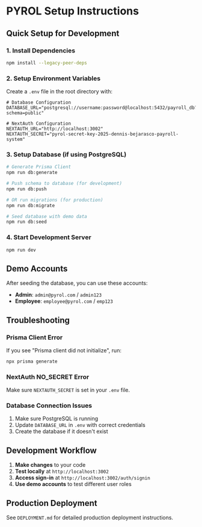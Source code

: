 # PYROL Setup Instructions

## Quick Setup for Development

### 1. Install Dependencies
```bash
npm install --legacy-peer-deps
```

### 2. Setup Environment Variables
Create a `.env` file in the root directory with:
```env
# Database Configuration
DATABASE_URL="postgresql://username:password@localhost:5432/payroll_db?schema=public"

# NextAuth Configuration  
NEXTAUTH_URL="http://localhost:3002"
NEXTAUTH_SECRET="pyrol-secret-key-2025-dennis-bejarasco-payroll-system"
```

### 3. Setup Database (if using PostgreSQL)
```bash
# Generate Prisma Client
npm run db:generate

# Push schema to database (for development)
npm run db:push

# OR run migrations (for production)
npm run db:migrate

# Seed database with demo data
npm run db:seed
```

### 4. Start Development Server
```bash
npm run dev
```

## Demo Accounts

After seeding the database, you can use these accounts:

- **Admin**: `admin@pyrol.com` / `admin123`
- **Employee**: `employee@pyrol.com` / `emp123`

## Troubleshooting

### Prisma Client Error
If you see "Prisma client did not initialize", run:
```bash
npx prisma generate
```

### NextAuth NO_SECRET Error
Make sure `NEXTAUTH_SECRET` is set in your `.env` file.

### Database Connection Issues
1. Make sure PostgreSQL is running
2. Update `DATABASE_URL` in `.env` with correct credentials
3. Create the database if it doesn't exist

## Development Workflow

1. **Make changes** to your code
2. **Test locally** at `http://localhost:3002`
3. **Access sign-in** at `http://localhost:3002/auth/signin`
4. **Use demo accounts** to test different user roles

## Production Deployment

See `DEPLOYMENT.md` for detailed production deployment instructions.

